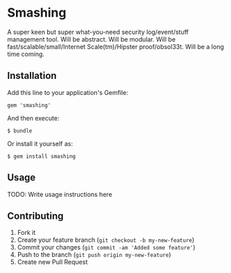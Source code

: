 # Smashing

A super keen but super what-you-need security log/event/stuff management tool. Will be abstract. Will be modular. Will be fast/scalable/small/Internet Scale(tm)/Hipster proof/obsol33t. Will be a long time coming.

## Installation

Add this line to your application's Gemfile:

    gem 'smashing'

And then execute:

    $ bundle

Or install it yourself as:

    $ gem install smashing

## Usage

TODO: Write usage instructions here

## Contributing

1. Fork it
2. Create your feature branch (`git checkout -b my-new-feature`)
3. Commit your changes (`git commit -am 'Added some feature'`)
4. Push to the branch (`git push origin my-new-feature`)
5. Create new Pull Request
